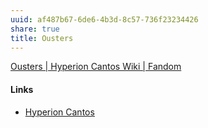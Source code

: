 ```yaml
---
uuid: af487b67-6de6-4b3d-8c57-736f23234426
share: true
title: Ousters
---
```

[Ousters | Hyperion Cantos Wiki | Fandom](https://hyperioncantos.fandom.com/wiki/Ousters)



#### Links

* [Hyperion Cantos](../5e1088f4-7428-487f-9300-86f478f05dca)